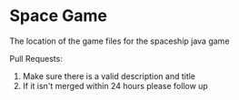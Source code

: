 # Space Game
The location of the game files for the spaceship java game

Pull Requests:
1. Make sure there is a valid description and title
2. If it isn't merged within 24 hours please follow up
